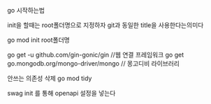 go 시작하는법

init을 할때는 root폴더명으로 지정하자
git과 동일한 title을 사용한다는의미다

go mod init root폴더명

go get -u github.com/gin-gonic/gin //웹 연결 프레임워크
go get go.mongodb.org/mongo-driver/mongo // 몽고디비 라이브러리

안쓰는 의존성 삭제
go mod tidy

swag init 를 통해 openapi 설정을 넣는다
